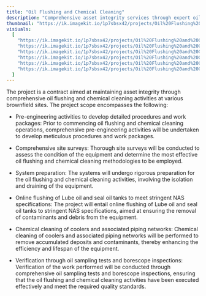 ```yaml
---
title: "Oil Flushing and Chemical Cleaning"
description: "Comprehensive asset integrity services through expert oil flushing and chemical cleaning for brownfield sites. Services include pre-engineering, site surveys, system preparation, online flushing to NAS specs, chemical cleaning of coolers and piping, and verification via sampling tests and inspections. Maintain operational efficiency and extend equipment lifespan."
thumbnail: "https://ik.imagekit.io/1p7sbsx42/projects/Oil%20Flushing%20and%20Chemical%20Cleaning/6.webp?tr=w-800,h-1200?updatedAt=1714375357967"
visiuals:
  [
    "https://ik.imagekit.io/1p7sbsx42/projects/Oil%20Flushing%20and%20Chemical%20Cleaning/6.webp?tr=w-800,h-1200?updatedAt=1714375357967",
    "https://ik.imagekit.io/1p7sbsx42/projects/Oil%20Flushing%20and%20Chemical%20Cleaning/3.webp?tr=w-800,h-1200?updatedAt=1714375359221",
    "https://ik.imagekit.io/1p7sbsx42/projects/Oil%20Flushing%20and%20Chemical%20Cleaning/1.webp?tr=w-800,h-1200?updatedAt=1714375359225",
    "https://ik.imagekit.io/1p7sbsx42/projects/Oil%20Flushing%20and%20Chemical%20Cleaning/5.webp?tr=w-800,h-1200?updatedAt=1714375358903",
    "https://ik.imagekit.io/1p7sbsx42/projects/Oil%20Flushing%20and%20Chemical%20Cleaning/4.webp?tr=w-800,h-1200?updatedAt=1714375358819",
    "https://ik.imagekit.io/1p7sbsx42/projects/Oil%20Flushing%20and%20Chemical%20Cleaning/2.webp?tr=w-800,h-1200?updatedAt=1714375358762",
  ]
---
```


The project is a contract aimed at maintaining asset integrity through comprehensive oil flushing and chemical cleaning activities at various brownfield sites. The project scope encompasses the following:

- Pre-engineering activities to develop detailed procedures and work packages: Prior to commencing oil flushing and chemical cleaning operations, comprehensive pre-engineering activities will be undertaken to develop meticulous procedures and work packages.

- Comprehensive site surveys: Thorough site surveys will be conducted to assess the condition of the equipment and determine the most effective oil flushing and chemical cleaning methodologies to be employed.

- System preparation: The systems will undergo rigorous preparation for the oil flushing and chemical cleaning activities, involving the isolation and draining of the equipment.

- Online flushing of Lube oil and seal oil tanks to meet stringent NAS specifications: The project will entail online flushing of Lube oil and seal oil tanks to stringent NAS specifications, aimed at ensuring the removal of contaminants and debris from the equipment.

- Chemical cleaning of coolers and associated piping networks: Chemical cleaning of coolers and associated piping networks will be performed to remove accumulated deposits and contaminants, thereby enhancing the efficiency and lifespan of the equipment.

- Verification through oil sampling tests and borescope inspections: Verification of the work performed will be conducted through comprehensive oil sampling tests and borescope inspections, ensuring that the oil flushing and chemical cleaning activities have been executed effectively and meet the required quality standards.
